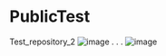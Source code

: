 # PublicTest
Test_repository_2
![image](https://github.com/PolinaTW/PublicTest/assets/145353049/2aba3c1e-7c33-471e-a5d9-aafda01f9500)
.
.
.
![image](https://github.com/PolinaTW/PublicTest/assets/145353049/506ec2b7-c172-455c-abab-d7020e6b91a9)
